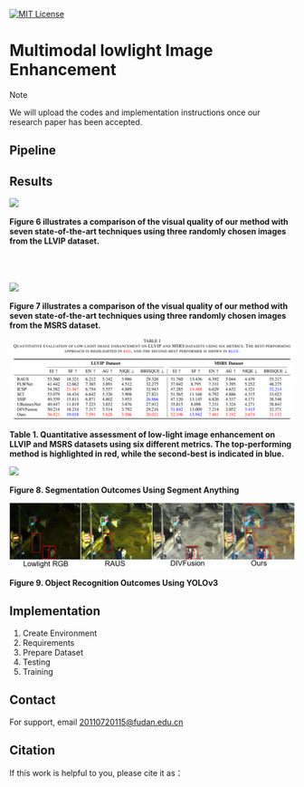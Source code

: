 


[![MIT License](https://img.shields.io/badge/License-MIT-green.svg)](https://choosealicense.com/licenses/mit/)



# Multimodal lowlight Image Enhancement

> [!NOTE]
> We will upload the codes and implementation instructions once our research paper has been accepted.

 

## Pipeline

## Results

<img src="./Figures/LLVIP-Visualization.png">

**Figure 6 illustrates a comparison of the visual quality of our method with seven state-of-the-art techniques using three randomly chosen images from the LLVIP dataset.**
<br/><br/>
<br/><br/>


<img src="./Figures/MSRS-Visualization.png">

**Figure 7 illustrates a comparison of the visual quality of our method with seven state-of-the-art techniques using three randomly chosen images from the MSRS dataset.**




<img src="./Figures/Table1-Quantitative.png">

**Table 1. Quantitative assessment of low-light image enhancement on LLVIP and MSRS datasets using six different metrics. The top-performing method is highlighted in red, while the second-best is indicated in blue.**




<img src="./Figures/segmentations.png">

**Figure 8. Segmentation Outcomes Using Segment Anything**



<img src="./Figures/object%20Detection.png">

**Figure 9. Object Recognition Outcomes Using YOLOv3**




## Implementation 
1. Create Environment
2. Requirements
3. Prepare Dataset
4. Testing
5. Training

## Contact
For support, email 20110720115@fudan.edu.cn


## Citation
If this work is helpful to you, please cite it as：





